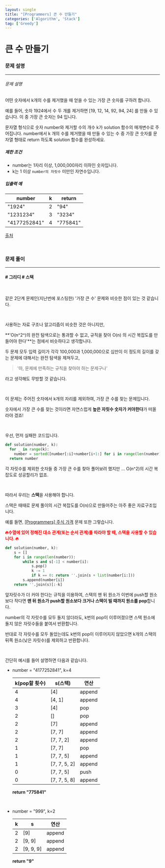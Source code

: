 ```yaml
---
layout: single
title: "[Programmers] 큰 수 만들기"
categories: ['Algorithm', 'Stack']
tag: ['Greedy']
---
```


# 큰 수 만들기

### 문제 설명

---

###### 문제 설명

어떤 숫자에서 k개의 수를 제거했을 때 얻을 수 있는 가장 큰 숫자를 구하려 합니다.

예를 들어, 숫자 1924에서 수 두 개를 제거하면 [19, 12, 14, 92, 94, 24] 를 만들 수 있습니다. 이 중 가장 큰 숫자는 94 입니다.

문자열 형식으로 숫자 number와 제거할 수의 개수 k가 solution 함수의 매개변수로 주어집니다. number에서 k 개의 수를 제거했을 때 만들 수 있는 수 중 가장 큰 숫자를 문자열 형태로 return 하도록 solution 함수를 완성하세요.

##### 제한 조건

* number는 1자리 이상, 1,000,000자리 이하인 숫자입니다.
* k는 1 이상 `number의 자릿수` 미만인 자연수입니다.

##### 입출력 예

| number       | k    | return   |
| ------------ | ---- | -------- |
| "1924"       | 2    | "94"     |
| "1231234"    | 3    | "3234"   |
| "4177252841" | 4    | "775841" |

[출처](http://hsin.hr/coci/archive/2011_2012/contest4_tasks.pdf)

<br>



### 문제 풀이

---

#### \# 그리디 \# 스택

<br>

같은 2단계 문제인(지난번에 포스팅한) '가장 큰 수' 문제와 비슷한 점이 있는 것 같습니다. 

<br>

사용하는 자료 구조나 알고리즘이 비슷한 것은 아니지만, 

**'O(n^2^)의 완전 탐색으로는 통과할 수 없고, 규칙을 찾아 O(n) 의 시간 복잡도를 만들어야 한다'**는 점에서 비슷하다고 생각합니다. 

두 문제 모두 입력 길이가  각각 100,000과 1,000,000으로 십만이 이 정도의 길이를 갖는 문제에 대해서는 완전 탐색을 제쳐두고, 

> '아, 문제에 만족하는 규칙을 찾아야 하는 문제구나'

라고 생각해도 무방할 것 같습니다. 

<br>

이 문제는 주어진 숫자에서 k개의 자리를 제외하여, 가장 큰 수를 찾는 문제입니다. 

숫자에서 가장 큰 수를 찾는 것이라면 자연스럽게 **높은 자릿수 숫자가 커야한다**가 떠올라야 겠죠!

<br>

우선, 먼저 실패한 코드입니다. 

```python
def solution(number, k):
  for _ in range(k):
    number = sorted([number[:i]+number[i+1:] for i in range(len(number))])[-1]
  return number
```

각 자릿수를 제외한 숫자들 중 가장 큰 수를 찾아 풀어보려 했지만 ... O(n^2)의 시간 복잡도로 성공할리가 없죠. 

<br>

따라서 우리는 **스택**을 사용해야 합니다. 

스택은 때때로 문제 풀이의 시간 복잡도를 O(n)으로 만들어주는 아주 좋은 자료구조입니다. 

예를 들면, [[Programmers] 주식 가격](https://wowo0709.github.io/Programmers-%EC%A3%BC%EC%8B%9D-%EA%B0%80%EA%B2%A9/) 문제 또한 그렇습니다. 

<span style="color:red">**🔥수열에 있어 정해진 대소 관계(또는 순서 관계)를 따라야 할 때, 스택을 사용할 수 있습니다. 🔥**</span>

```python
def solution(number, k):
    s = []
    for i in range(len(number)):
        while s and s[-1] < number[i]: 
            s.pop()
            k -= 1
            if k == 0: return ''.join(s + list(number[i:]))
        s.append(number[i])
    return ''.join(s)[:-k]
```

앞자릿수가 더 커야 한다는 규칙을 이용하여, 스택의 맨 뒤 원소가 이번에 push할 원소보다 작다면 **맨 뒤 원소가 push할 원소보다 크거나 스택이 빌 때까지 원소를 pop**합니다. 

number의 각 자릿수를 모두 돌지 않더라도, k번의 pop이 이루어졌으면 스택 원소에 돌지 않은 자릿수들을 붙여서 반환합니다. 

반대로 각 자릿수를 모두 돌았는데도 k번의 pop이 이루어지지 않았으면 k개의 스택의 뒤쪽 원소(낮은 자릿수)를 제외하고 반환합니다.  

<br>

간단히 예시를 들어 설명하면 다음과 같습니다. 

* number = "4177252841", k=4

    | k(pop할 횟수) | s(스택)      | 연산   |
    | ------------- | ------------ | ------ |
    | 4             | [4]          | append |
    | 4             | [4, 1]       | append |
    | 3             | [4]          | pop    |
    | 2             | []           | pop    |
    | 2             | [7]          | append |
    | 2             | [7, 7]       | append |
    | 2             | [7, 7, 2]    | append |
    | 1             | [7, 7]       | pop    |
    | 1             | [7, 7, 5]    | append |
    | 1             | [7, 7, 5, 2] | append |
    | 0             | [7, 7, 5]    | push   |
    | 0             | [7, 7, 5, 8] | append |

    

    **return "775841"**

<br>

* number = "999", k=2

    | k    | s         | 연산   |
    | ---- | --------- | ------ |
    | 2    | [9]       | append |
    | 2    | [9, 9]    | append |
    | 2    | [9, 9, 9] | append |

    

    **return "9"**
